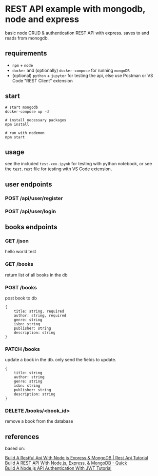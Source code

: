 # REST API example with mongodb, node and express

basic node CRUD & authentication REST API with express. saves to and reads from monogdb.

## requirements

- `npm` + `node`
- `docker` and (optionally) `docker-compose` for running `mongoDB`
- (optional) `python` + `jupyter` for testing the api, else use Postman or VS Code "REST Client" extension

## start

```
# start mongodb
docker-compose up -d

# install necessary packages
npm install

# run with nodemon
npm start
```

## usage

see the included `test-xxx.ipynb` for testing with python notebook, or see the `test.rest` file for testing with VS Code extension.

## user endpoints

### POST /api/user/register

<todo>

### POST /api/user/login

<todo>

## books endpoints

### GET /json

hello world test

### GET /books

return list of all books in the db

### POST /books

post book to db

```
{
    title: string, required
    author: string, required
    genre: string
    isbn: string
    publisher: string
    description: string
}
```

### PATCH /books

update a book in the db. only send the fields to update.

```
{
    title: string
    author: string
    genre: string
    isbn: string
    publisher: string
    description: string
}
```

### DELETE /books/<book_id>

remove a book from the database


## references

based on:

[Build A Restful Api With Node.js Express & MongoDB | Rest Api Tutorial](https://www.youtube.com/watch?v=vjf774RKrLc)  
[Build A REST API With Node.js, Express, & MongoDB - Quick](https://www.youtube.com/watch?v=fgTGADljAeg)  
[Build A Node.js API Authentication With JWT Tutorial](https://www.youtube.com/watch?v=2jqok-WgelI)